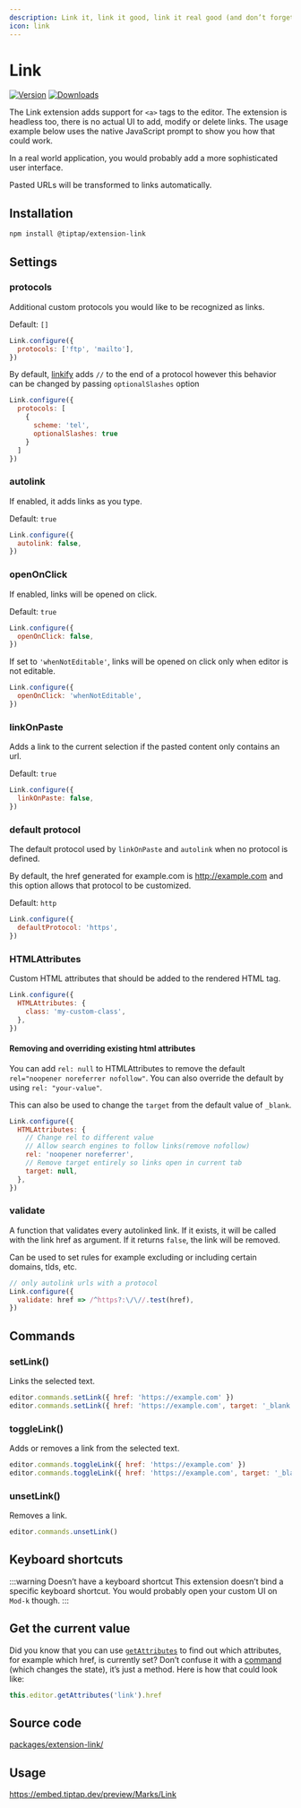 ```yaml
---
description: Link it, link it good, link it real good (and don’t forget the href).
icon: link
---
```


# Link
[![Version](https://img.shields.io/npm/v/@tiptap/extension-link.svg?label=version)](https://www.npmjs.com/package/@tiptap/extension-link)
[![Downloads](https://img.shields.io/npm/dm/@tiptap/extension-link.svg)](https://npmcharts.com/compare/@tiptap/extension-link?minimal=true)

The Link extension adds support for `<a>` tags to the editor. The extension is headless too, there is no actual UI to add, modify or delete links. The usage example below uses the native JavaScript prompt to show you how that could work.

In a real world application, you would probably add a more sophisticated user interface.

Pasted URLs will be transformed to links automatically.

## Installation
```bash
npm install @tiptap/extension-link
```

## Settings

### protocols
Additional custom protocols you would like to be recognized as links.

Default: `[]`

```js
Link.configure({
  protocols: ['ftp', 'mailto'],
})
```

By default, [linkify](https://linkify.js.org/docs/) adds `//` to the end of a protocol however this behavior can be changed by passing `optionalSlashes` option
```js
Link.configure({
  protocols: [
    {
      scheme: 'tel',
      optionalSlashes: true
    }
  ]
})
```

### autolink
If enabled, it adds links as you type.

Default: `true`

```js
Link.configure({
  autolink: false,
})
```

### openOnClick
If enabled, links will be opened on click.

Default: `true`

```js
Link.configure({
  openOnClick: false,
})
```

If set to `'whenNotEditable'`, links will be opened on click only when editor is not editable.

```js
Link.configure({
  openOnClick: 'whenNotEditable',
})
```

### linkOnPaste
Adds a link to the current selection if the pasted content only contains an url.

Default: `true`

```js
Link.configure({
  linkOnPaste: false,
})
```


### default protocol
The default protocol used by `linkOnPaste` and `autolink` when no protocol is defined.

By default, the href generated for example.com is http://example.com and this option allows that protocol to be customized.

Default: `http`

```js
Link.configure({
  defaultProtocol: 'https',
})
```

### HTMLAttributes
Custom HTML attributes that should be added to the rendered HTML tag.

```js
Link.configure({
  HTMLAttributes: {
    class: 'my-custom-class',
  },
})
```

#### Removing and overriding existing html attributes

You can add `rel: null` to HTMLAttributes to remove the default `rel="noopener noreferrer nofollow"`. You can also override the default by using `rel: "your-value"`.

This can also be used to change the `target` from the default value of `_blank`.

```js
Link.configure({
  HTMLAttributes: {
    // Change rel to different value
    // Allow search engines to follow links(remove nofollow)
    rel: 'noopener noreferrer',
    // Remove target entirely so links open in current tab
    target: null,
  },
})
```

### validate
A function that validates every autolinked link. If it exists, it will be called with the link href as argument. If it returns `false`, the link will be removed.

Can be used to set rules for example excluding or including certain domains, tlds, etc.

```js
// only autolink urls with a protocol
Link.configure({
  validate: href => /^https?:\/\//.test(href),
})
```

## Commands

### setLink()
Links the selected text.

```js
editor.commands.setLink({ href: 'https://example.com' })
editor.commands.setLink({ href: 'https://example.com', target: '_blank' })
```

### toggleLink()
Adds or removes a link from the selected text.

```js
editor.commands.toggleLink({ href: 'https://example.com' })
editor.commands.toggleLink({ href: 'https://example.com', target: '_blank' })
```

### unsetLink()
Removes a link.

```js
editor.commands.unsetLink()
```

## Keyboard shortcuts
:::warning Doesn’t have a keyboard shortcut
This extension doesn’t bind a specific keyboard shortcut. You would probably open your custom UI on `Mod-k` though.
:::

## Get the current value
Did you know that you can use [`getAttributes`](/api/editor#get-attributes) to find out which attributes, for example which href, is currently set? Don’t confuse it with a [command](/api/commands) (which changes the state), it’s just a method. Here is how that could look like:

```js
this.editor.getAttributes('link').href
```

## Source code
[packages/extension-link/](https://github.com/ueberdosis/tiptap/blob/main/packages/extension-link/)

## Usage
https://embed.tiptap.dev/preview/Marks/Link
